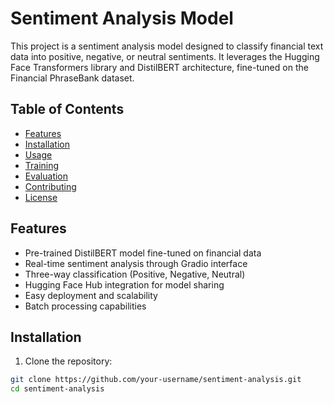 # Sentiment Analysis Model

This project is a sentiment analysis model designed to classify financial text data into positive, negative, or neutral sentiments. It leverages the Hugging Face Transformers library and DistilBERT architecture, fine-tuned on the Financial PhraseBank dataset.

## Table of Contents
- [Features](#features)
- [Installation](#installation)
- [Usage](#usage)
- [Training](#training)
- [Evaluation](#evaluation)
- [Contributing](#contributing)
- [License](#license)

## Features
- Pre-trained DistilBERT model fine-tuned on financial data
- Real-time sentiment analysis through Gradio interface
- Three-way classification (Positive, Negative, Neutral)
- Hugging Face Hub integration for model sharing
- Easy deployment and scalability
- Batch processing capabilities

## Installation
1. Clone the repository:
```bash
git clone https://github.com/your-username/sentiment-analysis.git
cd sentiment-analysis